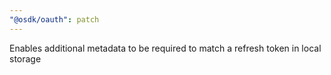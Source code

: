 ```yaml
---
"@osdk/oauth": patch
---
```


Enables additional metadata to be required to match a refresh token in local storage
